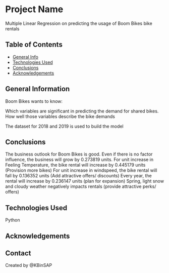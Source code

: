 # Project Name
Multiple Linear Regression on predicting the usage of Boom Bikes bike rentals


## Table of Contents
* [General Info](#general-information)
* [Technologies Used](#technologies-used)
* [Conclusions](#conclusions)
* [Acknowledgements](#acknowledgements)

<!-- You can include any other section that is pertinent to your problem -->

## General Information
Boom Bikes wants to know:

Which variables are significant in predicting the demand for shared bikes.
How well those variables describe the bike demands

The dataset for 2018 and 2019 is used to build the model

## Conclusions
The business outlook for Boom Bikes is good. Even if there is no factor influence, the business will grow by 0.273819 units.
For unit increase in Feeling Temperature, the bike rental will increase by 0.445179 units (Provision more bikes)
For unit increase in windspeed, the bike rental will fall by 0.136352 units (Add attractive offers/ discounts)
Every year, the rental will increase by 0.236147 units (plan for expansion)
Spring, light snow and cloudy weather negatively impacts rentals (provide attractive perks/ offers)

## Technologies Used
Python

## Acknowledgements


## Contact
Created by @KBinSAP
